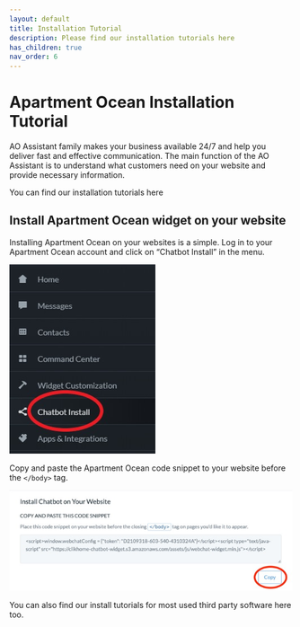 ```yaml
---
layout: default
title: Installation Tutorial
description: Please find our installation tutorials here
has_children: true
nav_order: 6
---
```


# Apartment Ocean Installation Tutorial

AO Assistant family makes your business  available 24/7 and help you deliver fast and effective communication. The main function of the AO Assistant is to understand what customers need on your website and provide necessary information. 

You can find our installation tutorials here

## Install Apartment Ocean widget on your website

Installing Apartment Ocean on your websites is a simple. Log in to your Apartment Ocean account and click on “Chatbot Install” in the menu. 

<img src="/assets/images/lg1.jpg">

Copy and paste the Apartment Ocean code snippet to your website before the ```</body>``` tag.

<img src="/assets/images/lg2.jpg">

You can also find our install tutorials for most used third party software here too.